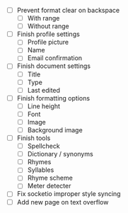 - [ ] Prevent format clear on backspace
  - [ ] With range
  - [ ] Without range
- [ ] Finish profile settings
  - [ ] Profile picture
  - [ ] Name
  - [ ] Email confirmation
- [ ] Finish document settings
  - [ ] Title
  - [ ] Type
  - [ ] Last edited
- [ ] Finish formatting options
  - [ ] Line height
  - [ ] Font
  - [ ] Image
  - [ ] Background image
- [ ] Finish tools
  - [ ] Spellcheck
  - [ ] Dictionary / synonyms
  - [ ] Rhymes
  - [ ] Syllables
  - [ ] Rhyme scheme
  - [ ] Meter detecter
- [ ] Fix socketio improper style syncing
- [ ] Add new page on text overflow

